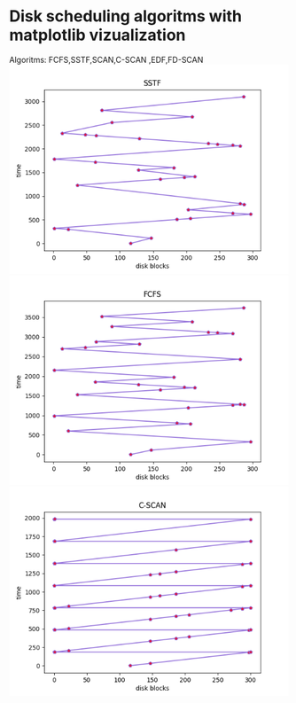 # Disk scheduling algoritms with matplotlib vizualization
Algoritms:
FCFS,SSTF,SCAN,C-SCAN ,EDF,FD-SCAN
![Screenshot](DataVizualization/imgs/SSTF.png)
![Screenshot](DataVizualization/imgs/FCFS.png)
![Screenshot](DataVizualization/imgs/C-SCAN.png)
